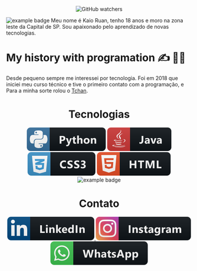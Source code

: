 <center>    

![GitHub watchers](https://img.shields.io/github/watchers/MTSKaioken/MTSKaioken?color=red&label=Views&style=for-the-badge)

</center> 

<img src="https://oms.systems/images/hello-world.jpg" alt="example badge" style="vertical-align:top margin:6px 4px">
Meu nome é Kaio Ruan, tenho 18 anos e moro na zona leste da Capital de SP. Sou apaixonado pelo aprendizado de novas tecnologias.

<h1>My history with programation ✍️ 👨‍💻 </h1>

Desde pequeno sempre me interessei por tecnologia. Foi em 2018 que iniciei meu curso técnico e tive o primeiro contato com a programação, e Para a minha sorte rolou o [Tchan](https://www.youtube.com/watch?v=KvqER_pOFd4).


<h1 align="center">Tecnologias</h1>

<center>
<img src="https://raw.githubusercontent.com/MikeCodesDotNET/ColoredBadges/master/svg/dev/languages/python.svg" alt="example badge" style="vertical-align:top margin:6px 4px">
<img src="https://raw.githubusercontent.com/MikeCodesDotNET/ColoredBadges/master/svg/dev/languages/java.svg" alt="example badge" style="vertical-align:top margin:6px 4px">
<img src="https://raw.githubusercontent.com/MikeCodesDotNET/ColoredBadges/master/svg/dev/languages/css3.svg" alt="example badge" style="vertical-align:top margin:6px 4px">
<img src="https://raw.githubusercontent.com/MikeCodesDotNET/ColoredBadges/master/svg/dev/languages/html.svg" alt="example badge" style="vertical-align:top margin:6px 4px">
<img src="https://svgshare.com/i/VHG.svg" alt="example badge" style="vertical-align:top margin:6px 4px">
</center>

<h1 align="center">Contato</h1>
<center>
 <a href="https://www.linkedin.com/in/mtskaioken/">
    <img src="https://raw.githubusercontent.com/MikeCodesDotNET/ColoredBadges/master/svg/social/linkedin.svg" alt="example badge" style="vertical-align:top margin:6px 4px">
  </a>  
  
  <a href="https://www.instagram.com/kaio.ruan73/">
    <img src="https://raw.githubusercontent.com/MikeCodesDotNET/ColoredBadges/master/svg/social/instagram.svg" alt="example badge" style="vertical-align:top margin:6px 4px">
  </a>  

   <a href="https://api.whatsapp.com/send?phone=5511981667180&text=Hi!🖖">
    <img src="https://raw.githubusercontent.com/MikeCodesDotNET/ColoredBadges/master/svg/social/whatsapp.svg" alt="example badge" style="vertical-align:top margin:6px 4px">
  </a>  
</center>

